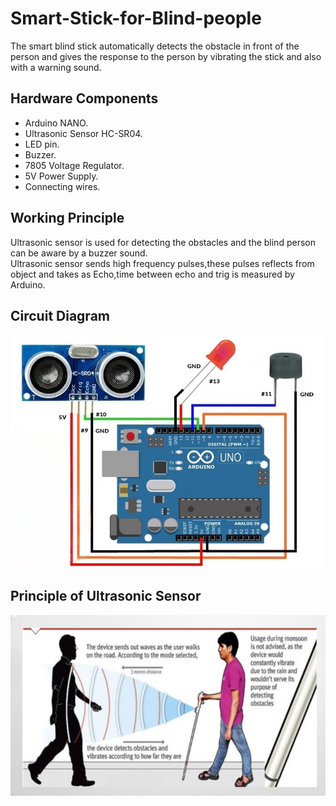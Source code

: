 # Smart-Stick-for-Blind-people
The smart blind stick automatically detects the obstacle in front of the person and gives the response to the person by vibrating the stick and also with a warning sound.

## Hardware Components
* Arduino NANO.<br>
* Ultrasonic Sensor HC-SR04.<br>
* LED pin.<br>
* Buzzer.<br>
* 7805 Voltage Regulator.<br>
* 5V Power Supply.<br>
* Connecting wires.<br>

## Working Principle
Ultrasonic sensor is used for detecting the obstacles and the blind person can be aware by a buzzer sound.<br>
Ultrasonic sensor sends high frequency pulses,these pulses reflects from object and takes as Echo,time between echo and trig is measured by Arduino.

## Circuit Diagram
![circuit diagram!](https://github.com/sravyakaviti/Smart-Stick-for-Blind-peoples/blob/abe9c4b95ca96ece647e4469f634b8a7740ae1ed/Schematic/img1.jpg)

## Principle of Ultrasonic Sensor
![working!](https://github.com/sravyakaviti/Smart-Stick-for-Blind-peoples/blob/abe9c4b95ca96ece647e4469f634b8a7740ae1ed/Schematic/img2.png)
